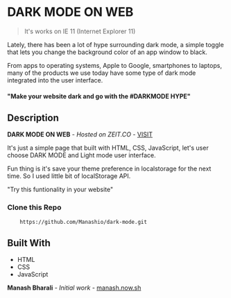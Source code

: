 # DARK MODE ON WEB

>It's works on IE 11 (Internet Explorer 11) 

Lately, there has been a lot of hype surrounding dark mode, a simple toggle that lets you change the background color of an app window to black.

From apps to operating systems, Apple to Google, smartphones to laptops, many of the products we use today have some type of dark mode integrated into the user interface.

#### "Make your website dark and go with the #DARKMODE HYPE"
## Description

 **DARK MODE ON WEB** - *Hosted on ZEIT.CO* - [VISIT](https://dark-mode-on-web.now.sh/)


It's just a simple page that built with HTML, CSS, JavaScript, let's user choose DARK MODE and Light mode user interface. 

Fun thing is it's save your theme preference in localstorage for the next time. So I used little bit of localStorage API.   

"Try this funtionality in your website"
### Clone this Repo 

```
    https://github.com/Manashio/dark-mode.git 
```
## Built With
* HTML
* CSS
* JavaScript

 **Manash Bharali** - *Initial work* - [manash.now.sh](https://manash.now.sh)